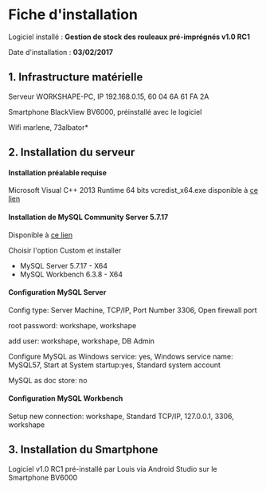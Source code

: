 # Fiche d'installation

Logiciel installé : __Gestion de stock des rouleaux pré-imprégnés v1.0 RC1__

Date d'installation : __03/02/2017__

## 1. Infrastructure matérielle

Serveur WORKSHAPE-PC, IP 192.168.0.15, 60 04 6A 61 FA 2A

Smartphone BlackView BV6000, préinstallé avec le logiciel

Wifi marlene, 73albator*

## 2. Installation du serveur

#### Installation préalable requise
Microsoft Visual C++ 2013 Runtime 64 bits  vcredist_x64.exe disponible à [ce lien](https://www.microsoft.com/fr-FR/download/details.aspx?id=40784)

#### Installation de MySQL Community Server 5.7.17

Disponible à [ce lien](https://dev.mysql.com/downloads/mysql/)

Choisir l'option Custom et installer
- MySQL Server 5.7.17 - X64
- MySQL Workbench 6.3.8 - X64

#### Configuration MySQL Server
Config type: Server Machine, TCP/IP, Port Number 3306, Open firewall port

root password: workshape, workshape

add user: workshape, workshape, DB Admin

Configure MySQL as Windows service: yes, Windows service name: MySQL57, Start at System
startup:yes, Standard system account

MySQL as doc store: no

#### Configuration MySQL Workbench

Setup new connection: workshape, Standard TCP/IP, 127.0.0.1, 3306, workshape

## 3. Installation du Smartphone

Logiciel v1.0 RC1 pré-installé par Louis via Android Studio sur le Smartphone BV6000
